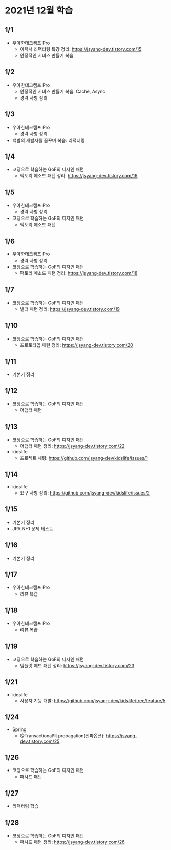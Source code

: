 # 2021년 12월 학습

## 1/1

- 우아한테크캠프 Pro
  - 이력서 리팩터링 특강 정리: <https://jsyang-dev.tistory.com/15>
  - 안정적인 서비스 만들기 복습

## 1/2

- 우아한테크캠프 Pro
  - 안정적인 서비스 만들기 복습: Cache, Async
  - 경력 사항 정리

## 1/3

- 우아한테크캠프 Pro
  - 경력 사항 정리
- 백발의 개발자를 꿈꾸며 복습: 리팩터링

## 1/4

- 코딩으로 학습하는 GoF의 디자인 패턴
  - 팩토리 메소드 패턴 정리: <https://jsyang-dev.tistory.com/16>

## 1/5

- 우아한테크캠프 Pro
  - 경력 사항 정리
- 코딩으로 학습하는 GoF의 디자인 패턴
  - 팩토리 메소드 패턴

## 1/6

- 우아한테크캠프 Pro
  - 경력 사항 정리
- 코딩으로 학습하는 GoF의 디자인 패턴
  - 팩토리 메소드 패턴 정리: <https://jsyang-dev.tistory.com/18>

## 1/7

- 코딩으로 학습하는 GoF의 디자인 패턴
  - 빌더 패턴 정리: <https://jsyang-dev.tistory.com/19>

## 1/10

- 코딩으로 학습하는 GoF의 디자인 패턴
  - 프로토타입 패턴 정리: <https://jsyang-dev.tistory.com/20>

## 1/11

- 기본기 정리

## 1/12

- 코딩으로 학습하는 GoF의 디자인 패턴
  - 어댑터 패턴

## 1/13

- 코딩으로 학습하는 GoF의 디자인 패턴
  - 어댑터 패턴 정리: <https://jsyang-dev.tistory.com/22>
- kidslife
  - 프로젝트 세팅: <https://github.com/jsyang-dev/kidslife/issues/1>

## 1/14

- kidslife
  - 요구 사항 정리: <https://github.com/jsyang-dev/kidslife/issues/2>

## 1/15

- 기본기 정리
- JPA N+1 문제 테스트

## 1/16

- 기본기 정리

## 1/17

- 우아한테크캠프 Pro
  - 리뷰 복습

## 1/18

- 우아한테크캠프 Pro
  - 리뷰 복습

## 1/19

- 코딩으로 학습하는 GoF의 디자인 패턴
  - 템플릿 메드 패턴 정리: <https://jsyang-dev.tistory.com/23>

## 1/21

- kidslife
  - 사용자 기능 개발: <https://github.com/jsyang-dev/kidslife/tree/feature/5>

## 1/24

- Spring
  - @Transactional의 propagation(전파옵션): <https://jsyang-dev.tistory.com/25>

## 1/26

- 코딩으로 학습하는 GoF의 디자인 패턴
  - 퍼사드 패턴

## 1/27

- 리팩터링 학습

## 1/28

- 코딩으로 학습하는 GoF의 디자인 패턴
  - 퍼사드 패턴 정리: <https://jsyang-dev.tistory.com/26>
  